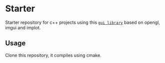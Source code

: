 # Starter

Starter repository for c++ projects using this [`gui library`](https://github.com/Castaneche/gui) based on opengl, imgui and implot.

## Usage 

Clone this repository, it compiles using cmake.